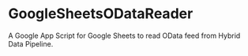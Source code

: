 # GoogleSheetsODataReader
A Google App Script for Google Sheets to read OData feed from Hybrid Data Pipeline.

 
 
